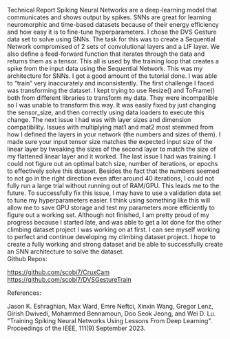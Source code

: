 
Technical Report
	Spiking Neural Networks are a deep-learning model that communicates and shows output by spikes. SNNs are great for learning neuromorphic and time-based datasets because of their energy efficiency and how easy it is to fine-tune hyperparameters. 
	I chose the DVS Gesture data set to solve using SNNs. The task for this was to create a Sequential Network compromised of 2 sets of convolutional layers and a LIF layer. We also define a feed-forward function that iterates through the data and returns them as a tensor. This all is used by the training loop that creates a spike from the input data using the Sequential Network. This was my architecture for SNNs.
	I got a good amount of the tutorial done. I was able to “train” very inaccurately and inconsistently. The first challenge I faced was transforming the dataset. I kept trying to use Resize() and ToFrame() both from different libraries to transform my data. They were incompatible so I was unable to transform this way. It was easily fixed by just changing the sensor_size, and then correctly using data loaders to execute this change. The next issue I had was with layer sizes and dimension compatibility. Issues with multiplying mat1 and mat2 most stemmed from how I defined the layers in your network (the numbers and sizes of them). I made sure your input tensor size matches the expected input size of the linear layer by tweaking the sizes of the second layer to match the size of my flattened linear layer and it worked. The last issue I had was training. I could not figure out an optimal batch size, number of iterations, or epochs to effectively solve this dataset. Besides the fact that the numbers seemed to not go in the right direction even after around 40 iterations, I could not fully run a large trial without running out of RAM/GPU.
	This leads me to the future. To successfully fix this issue, I may have to use a validation data set to tune my hyperparameters easier. I think using something like this will allow me to save GPU storage and test my parameters more efficiently to figure out a working set. Although not finished, I am pretty proud of my progress because I started late, and was able to get a lot done for the other climbing dataset project I was working on at first. 
	I can see myself working to perfect and continue developing my climbing dataset project. I hope to create a fully working and strong dataset and be able to successfully create an SNN architecture to solve the dataset.  
Github Repos:

https://github.com/scobi7/CruxCam
https://github.com/scobi7/DVSGestureTrain

References:

Jason K. Eshraghian, Max Ward, Emre Neftci, Xinxin Wang, Gregor Lenz, Girish Dwivedi, Mohammed Bennamoun, Doo Seok Jeong, and Wei D. Lu. "Training Spiking Neural Networks Using Lessons From Deep Learning". Proceedings of the IEEE, 111(9) September 2023.
